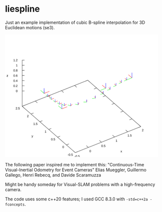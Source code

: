 # liespline
Just an example implementation of cubic B-spline interpolation for 3D Euclidean motions (se3).

<img src="./show_se3_interpolation.svg">

The following paper inspired me to implement this:
"Continuous-Time Visual-Inertial Odometry for Event Cameras" Elias Mueggler, Guillermo Gallego, Henri Rebecq, and Davide Scaramuzza 

Might be handy someday for Visual-SLAM problems with a high-frequency camera.

The code uses some c++20 features; I used GCC 8.3.0 with `-std=c++2a -fconcepts`.

